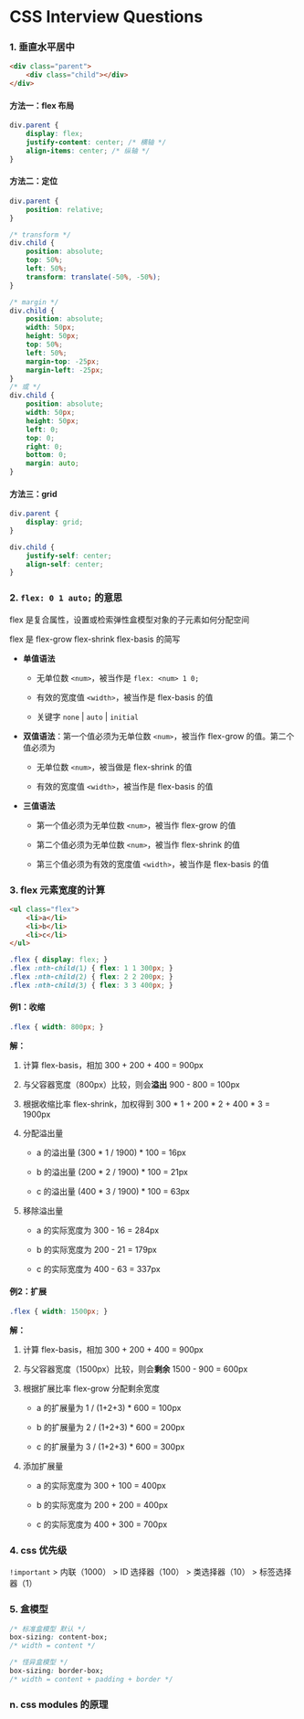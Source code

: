 # CSS Interview Questions

### 1. 垂直水平居中

```html
<div class="parent">
    <div class="child"></div>
</div>
```

#### 方法一：flex 布局

```css
div.parent {
    display: flex;
    justify-content: center; /* 横轴 */
    align-items: center; /* 纵轴 */
}
```

#### 方法二：定位

```css
div.parent {
    position: relative;
}

/* transform */
div.child {
    position: absolute;
    top: 50%;
    left: 50%;
    transform: translate(-50%, -50%);
}

/* margin */
div.child {
    position: absolute;
    width: 50px;
    height: 50px;
    top: 50%;
    left: 50%;
    margin-top: -25px;
    margin-left: -25px;
}
/* 或 */
div.child {
    position: absolute;
    width: 50px;
    height: 50px;
    left: 0;
    top: 0;
    right: 0;
    bottom: 0;
    margin: auto;
}
```

#### 方法三：grid

```css
div.parent {
    display: grid;
}

div.child {
    justify-self: center;
    align-self: center;
}
```

### 2. `flex: 0 1 auto;` 的意思

flex 是复合属性，设置或检索弹性盒模型对象的子元素如何分配空间

flex 是 flex-grow flex-shrink flex-basis 的简写

+ **单值语法**

    - 无单位数 `<num>`，被当作是 `flex: <num> 1 0;`

    - 有效的宽度值 `<width>`，被当作是 flex-basis 的值

    - 关键字 `none` | `auto` | `initial`

+ **双值语法**：第一个值必须为无单位数 `<num>`，被当作 flex-grow 的值。第二个值必须为

    - 无单位数 `<num>`，被当做是 flex-shrink 的值

    - 有效的宽度值 `<width>`，被当作是 flex-basis 的值

+ **三值语法**

    - 第一个值必须为无单位数 `<num>`，被当作 flex-grow 的值

    - 第二个值必须为无单位数 `<num>`，被当作 flex-shrink 的值

    - 第三个值必须为有效的宽度值 `<width>`，被当作是 flex-basis 的值

### 3. flex 元素宽度的计算

```html
<ul class="flex">
    <li>a</li>
    <li>b</li>
    <li>c</li>
</ul>
```

```css
.flex { display: flex; }
.flex :nth-child(1) { flex: 1 1 300px; }
.flex :nth-child(2) { flex: 2 2 200px; }
.flex :nth-child(3) { flex: 3 3 400px; }
```

#### 例1：收缩

```css
.flex { width: 800px; }
```

**解：**

1. 计算 flex-basis，相加 300 + 200 + 400 = 900px

2. 与父容器宽度（800px）比较，则会**溢出** 900 - 800 = 100px

3. 根据收缩比率 flex-shrink，加权得到 300 * 1 + 200 * 2 + 400 * 3 = 1900px

4. 分配溢出量

    + a 的溢出量 (300 * 1 / 1900) * 100 = 16px

    + b 的溢出量 (200 * 2 / 1900) * 100 = 21px

    + c 的溢出量 (400 * 3 / 1900) * 100 = 63px

5. 移除溢出量

    + a 的实际宽度为 300 - 16 = 284px

    + b 的实际宽度为 200 - 21 = 179px

    + c 的实际宽度为 400 - 63 = 337px

#### 例2：扩展

```css
.flex { width: 1500px; }
```

**解：**

1. 计算 flex-basis，相加 300 + 200 + 400 = 900px

2. 与父容器宽度（1500px）比较，则会**剩余** 1500 - 900 = 600px

3. 根据扩展比率 flex-grow 分配剩余宽度

    + a 的扩展量为 1 / (1+2+3) * 600 = 100px

    + b 的扩展量为 2 / (1+2+3) * 600 = 200px

    + c 的扩展量为 3 / (1+2+3) * 600 = 300px

4. 添加扩展量

    + a 的实际宽度为 300 + 100 = 400px

    + b 的实际宽度为 200 + 200 = 400px

    + c 的实际宽度为 400 + 300 = 700px

### 4. css 优先级

`!important` > 内联（1000） > ID 选择器（100） > 类选择器（10） > 标签选择器（1）

### 5. 盒模型

```css
/* 标准盒模型 默认 */
box-sizing: content-box;
/* width = content */

/* 怪异盒模型 */
box-sizing: border-box;
/* width = content + padding + border */
```

### n. css modules 的原理
